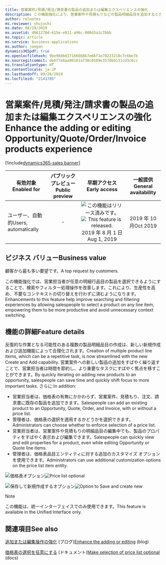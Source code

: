 ```yaml
---
title: 営業案件/見積/発注/請求書の製品の追加または編集エクスペリエンスの強化
description: この機能強化により、営業案件や見積もりなどの製品明細品目を追加するときに、商品を簡単に検索およびフィルター処理するためのより単純で直感的なエクスペリエンスが提供されます。 さらに、価格表を必須にする必要があるかどうかを設定するための組織レベルのオプションも提供されます。
author: relnotes
ms.reviewer: shujoshi
ms.date: 08/19/2019
ms.assetid: d061278d-615e-e911-a96c-000d3a1c7bbb
ms.topic: article
ms.service: business-applications
ms.author: joegan
dynamics365pdf: true
ms.openlocfilehash: 9be98dbd17166668b7e66f1e70223218c7c6be7b
ms.sourcegitcommit: de6f7e8aa90101a730c0109e3578b9131cd3c6cc
ms.translationtype: HT
ms.contentlocale: ja-JP
ms.lasthandoff: 09/26/2019
ms.locfileid: "2141785"
---
```

# <a name="enhance-the-adding-or-editing-opportunityquoteorderinvoice-products-experience"></a><span data-ttu-id="03440-104">営業案件/見積/発注/請求書の製品の追加または編集エクスペリエンスの強化</span><span class="sxs-lookup"><span data-stu-id="03440-104">Enhance the adding or editing Opportunity/Quote/Order/Invoice products experience</span></span>
[!include[dynamics365-sales banner](../includes/dynamics365-sales.md)]

| <span data-ttu-id="03440-105">有効対象</span><span class="sxs-lookup"><span data-stu-id="03440-105">Enabled for</span></span>    |  <span data-ttu-id="03440-106">パブリック プレビュー</span><span class="sxs-lookup"><span data-stu-id="03440-106">Public preview</span></span> | <span data-ttu-id="03440-107">早期アクセス</span><span class="sxs-lookup"><span data-stu-id="03440-107">Early access</span></span> | <span data-ttu-id="03440-108">一般提供</span><span class="sxs-lookup"><span data-stu-id="03440-108">General availability</span></span> | 
| ---------- | :----------: |:----------: |:----------: |
|<span data-ttu-id="03440-109">ユーザー、自動的</span><span class="sxs-lookup"><span data-stu-id="03440-109">Users, automatically</span></span>|-|<span data-ttu-id="03440-110">![この機能はリリース済みです。](/dynamics365-release-plan/media/green-checkmark.png "この機能はリリース済みです。")</span><span class="sxs-lookup"><span data-stu-id="03440-110">![This feature is released.](/dynamics365-release-plan/media/green-checkmark.png "This feature is released.")</span></span> <span data-ttu-id="03440-111">2019 年 8 月 1 日</span><span class="sxs-lookup"><span data-stu-id="03440-111">Aug 1, 2019</span></span>| <span data-ttu-id="03440-112">2019 年 10 月</span><span class="sxs-lookup"><span data-stu-id="03440-112">Oct 2019</span></span>|


## <a name="business-value"></a><span data-ttu-id="03440-113">ビジネス バリュー</span><span class="sxs-lookup"><span data-stu-id="03440-113">Business value</span></span>
<!-- bv start -->
<span data-ttu-id="03440-114">顧客から最も多い要望です。</span><span class="sxs-lookup"><span data-stu-id="03440-114">A top request by customers.</span></span> 

<span data-ttu-id="03440-115">この機能強化では、営業担当者が任意の明細行品目の製品を選択できるようにすることで、検索やフィルター処理操作を改善します。これにより、生産性を高め、不要なコンテキストの切り替えを行わずに済むようになります。</span><span class="sxs-lookup"><span data-stu-id="03440-115">Enhancements to this feature help improve searching and filtering experiences by allowing salespeople to select a product on any line item, empowering them to be more productive and avoid unnecessary context switching.</span></span>
<!-- bv end -->



## <a name="feature-details"></a><span data-ttu-id="03440-116">機能の詳細</span><span class="sxs-lookup"><span data-stu-id="03440-116">Feature details</span></span>
<!--feature detail start -->
<span data-ttu-id="03440-117">反復的な作業となる可能性のある複数の製品明細品目の作成は、新しい新規作成および追加機能によって合理化されます。</span><span class="sxs-lookup"><span data-stu-id="03440-117">Creation of multiple product line items, which can be a repetitive task, is now streamlined with the new Create and Add capability.</span></span> <span data-ttu-id="03440-118">営業案件への新しい製品の追加をすばやく繰り返すことで、営業担当者は時間を節約し、より重要なタスクにすばやく焦点を移すことができます。</span><span class="sxs-lookup"><span data-stu-id="03440-118">By quickly iterating on adding new products to an opportunity, salespeople can save time and quickly shift focus to more important tasks.</span></span> <span data-ttu-id="03440-119">さらに:</span><span class="sxs-lookup"><span data-stu-id="03440-119">In addition:</span></span>  

- <span data-ttu-id="03440-120">営業担当者は、価格表の有無にかかわらず、営業案件、見積もり、注文、請求書に既存の製品を追加できます。</span><span class="sxs-lookup"><span data-stu-id="03440-120">Salespeople can add an existing product to an Opportunity, Quote, Order, and Invoice, with or without a price list.</span></span>  
- <span data-ttu-id="03440-121">管理者は、価格表の選択を適用するかどうかを選択できます。</span><span class="sxs-lookup"><span data-stu-id="03440-121">Administrators can choose whether to enforce selection of a price list.</span></span>  
- <span data-ttu-id="03440-122">営業担当者は、営業案件や見積もりの明細品目の編集中でも、製品のプロパティをすばやく表示および編集できます。</span><span class="sxs-lookup"><span data-stu-id="03440-122">Salespeople can quickly view and edit properties for a product, even while editing Opportunity or Quote line items.</span></span>  
- <span data-ttu-id="03440-123">管理者は、価格表品目エンティティに対する追加のカスタマイズ オプションを使用できます。</span><span class="sxs-lookup"><span data-stu-id="03440-123">Administrators can use additional customization options on the price list item entity.</span></span>

<span data-ttu-id="03440-124">![価格表オプション](media/pricelist-optional.png "価格表オプション")</span><span class="sxs-lookup"><span data-stu-id="03440-124">![Price list optional](media/pricelist-optional.png "Price list optional")</span></span>

<span data-ttu-id="03440-125">![保存して新規作成するオプション](media/save-create-new.png "保存して新規作成するオプション")</span><span class="sxs-lookup"><span data-stu-id="03440-125">![Option to Save and create new](media/save-create-new.png "Option to Save and create new")</span></span>
<!--feature detail end -->


> [!NOTE]
> <span data-ttu-id="03440-126">この機能は、統一インターフェイスでのみ使用できます。</span><span class="sxs-lookup"><span data-stu-id="03440-126">This feature is available in the Unified Interface only.</span></span>









## <a name="see-also"></a><span data-ttu-id="03440-127">関連項目</span><span class="sxs-lookup"><span data-stu-id="03440-127">See also</span></span>

<span data-ttu-id="03440-128">[追加または編集操作の強化](https://docs.microsoft.com/dynamics365-release-plan/2019wave2/dynamics365-sales/enhance-experience-adding-or-editing-opportunityquoteorderinvoice-products) (ブログ)</span><span class="sxs-lookup"><span data-stu-id="03440-128">[Enhance the adding or editing](https://docs.microsoft.com/dynamics365-release-plan/2019wave2/dynamics365-sales/enhance-experience-adding-or-editing-opportunityquoteorderinvoice-products) (blog)</span></span>

<span data-ttu-id="03440-129">[価格表の選択を任意にする](https://docs.microsoft.com/dynamics365/customer-engagement/sales-enterprise/make-price-list-optional) (ドキュメント)</span><span class="sxs-lookup"><span data-stu-id="03440-129">[Make selection of price list optional](https://docs.microsoft.com/dynamics365/customer-engagement/sales-enterprise/make-price-list-optional) (docs)</span></span>
